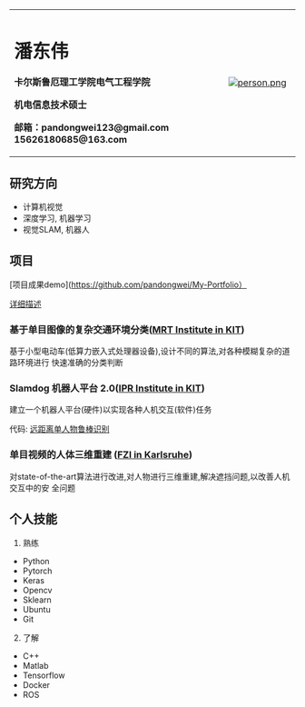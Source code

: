 <table border="0">
  <tr>
    <td width="75%">
      <h1>潘东伟</h1>
      <p><b>卡尔斯鲁厄理工学院电气工程学院</b></p>
      <p><b>机电信息技术硕士</b></p>
      <p><b>邮箱：pandongwei123@gmail.com
       15626180685@163.com</b></p>
    </td>
    <td width="25%">
      <a href="https://gifyu.com/image/7olP"><img src="https://s4.gifyu.com/images/person.png" alt="person.png" border="0" /></a>
    </td>
  </tr>
</table>


## 研究方向

- 计算机视觉 
- 深度学习, 机器学习 
- 视觉SLAM, 机器人

## 项目

[项目成果demo](https://github.com/pandongwei/My-Portfolio）

[详细描述](https://github.com/pandongwei/My-Portfolio/blob/master/CV/cv_pandongwei.pdf)

### 基于单目图像的复杂交通环境分类([MRT Institute in KIT](https://www.ipr.kit.edu/))

基于小型电动车(低算力嵌入式处理器设备),设计不同的算法,对各种模糊复杂的道路环境进行
快速准确的分类判断

### Slamdog 机器人平台 2.0([IPR Institute in KIT](https://www.mrt.kit.edu/))

建立一个机器人平台(硬件)以实现各种人机交互(软件)任务

代码: [远距离单人物鲁棒识别](https://github.com/pandongwei/long-distance-people-recognition)

### 单目视频的人体三维重建 ([FZI in Karlsruhe](https://www.fzi.de/en/about-us/organisation/research-divisions/ispe/))

对state-of-the-art算法进行改进,对人物进行三维重建,解决遮挡问题,以改善人机交互中的安
全问题


## 个人技能

1. 熟练
- Python
- Pytorch
- Keras
- Opencv
- Sklearn
- Ubuntu
- Git

2. 了解
- C++
- Matlab
- Tensorflow
- Docker
- ROS
